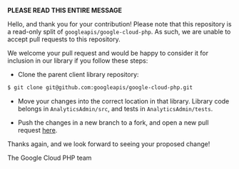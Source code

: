**PLEASE READ THIS ENTIRE MESSAGE**

Hello, and thank you for your contribution! Please note that this repository is
a read-only split of `googleapis/google-cloud-php`. As such, we are
unable to accept pull requests to this repository.

We welcome your pull request and would be happy to consider it for inclusion in
our library if you follow these steps:

* Clone the parent client library repository:

```sh
$ git clone git@github.com:googleapis/google-cloud-php.git
```

* Move your changes into the correct location in that library. Library code
belongs in `AnalyticsAdmin/src`, and tests in `AnalyticsAdmin/tests`.

* Push the changes in a new branch to a fork, and open a new pull request
[here](https://github.com/googleapis/google-cloud-php).

Thanks again, and we look forward to seeing your proposed change!

The Google Cloud PHP team
